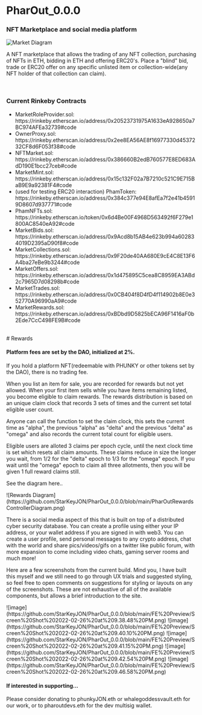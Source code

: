 # PharOut_0.0.0
<h3>
NFT Marketplace and social media platform
  </h3>

![Market Diagram](https://github.com/StarKeyJON/PharOut_0.0.0/blob/main/pharoutmarketdiagram.png)
<p>
A NFT marketplace that allows the trading of any NFT collection, purchasing of NFTs in ETH, bidding in ETH and offering ERC20's.
Place a "blind" bid, trade or ERC20 offer on any specific unlisted item or collection-wide(any NFT holder of that collection can claim).
  </p>
  <br/>
<h3>
  Current Rinkeby Contracts
  </h3>
<ul>
 <li> MarketRoleProvider.sol: https://rinkeby.etherscan.io/address/0x20523731975A1633eA928650a7BC974AFEa32739#code </li>
  <li> OwnerProxy.sol: https://rinkeby.etherscan.io/address/0x2ee8EA56AE8f16977330d4537232CF8d6F053f38#code </li>
  <li> NFTMarket.sol: https://rinkeby.etherscan.io/address/0x386660B2edB760577E8ED683AdD190E1bcc27ceb#code </li>
  <li> MarketMint.sol: https://rinkeby.etherscan.io/address/0x15c132F02a7B7210c521C9E715BaB9E9a92381F4#code </li>
  <li> (used for testing ERC20 interaction) PhamToken:  https://rinkeby.etherscan.io/address/0x384c377e94E8afEa7f2e41b45919D8607d937771#code </li>
  <li> PhamNFTs.sol: https://rinkeby.etherscan.io/token/0x6d4Be00F4968D563492f6F279e1800AC8540eA92#code </li>
  <li> MarketBids.sol: https://rinkeby.etherscan.io/address/0x9Acd8b15AB4e623b994a602834019D2395aD90f8#code </li>
  <li> MarketCollections.sol: https://rinkeby.etherscan.io/address/0x9F20de40AA680E9cE4C8E13F6A4ba27eBe9b3244#code </li>
  <li> MarketOffers.sol: https://rinkeby.etherscan.io/address/0x1d475895C5cea8C8959EA3ABd2c7965D7d08298b#code </li>
  <li> MarketTrades.sol: https://rinkeby.etherscan.io/address/0x0CB404f8D4fD4f114902b8E0e352770A96990aA9#code </li>
  <li> MarketRewards.sol: https://rinkeby.etherscan.io/address/0xBDbd9D5825bECA96F1416aF0b2Ede7CcC498FE9B#code </li>
  </ul>
</br>
# Rewards
<h4>
Platform fees are set by the DAO, initialized at 2%.
  </h4>
If you hold a platform NFT(redeemable with PHUNKY or other tokens set by the DAO), there is no trading fee.
<p>
When you list an item for sale, you are recorded for rewards but not yet allowed. When your first item sells while you have items remaining listed, you become eligible to claim rewards. The rewards distribution is based on an unique claim clock that records 3 sets of times and the current set total eligible user count.  </p>
<p>
Anyone can call the function to set the claim clock, this sets the current time as "alpha", the previous "alpha" as "delta" and the previous "delta" as "omega" and also records the current total count for eligible users.
  </p>
 <p>
 Eligible users are alloted 3 claims per epoch cycle, until the next clock time is set which resets all claim amounts.
  These claims reduce in size the longer you wait, from 1/2 for the "delta" epoch to 1/3 for the "omega" epoch. If you wait until the "omega" epoch to claim all three allotments, then you will be given 1 full reward claims still.
  </p>
  <p>See the diagram here..</p>
 ![Rewards Diagram](https://github.com/StarKeyJON/PharOut_0.0.0/blob/main/PharOutRewardsControllerDiagram.png)
 
 </br>
 
 <p>
  There is a social media aspect of this that is built on top of a distributed cyber security database. You can create a profile using either your IP address, or your wallet address if you are signed in with web3. You can create a user profile, send personal messages to any crypto address, chat with the world and share pics/videos/gifs on a twitter like public forum, with more expansion to come including video chats, gaming server rooms and much more!
  </p>
<p>
  Here are a few screenshots from the current build. Mind you, I have built this myself and we still need to go through UX trials and suggested styling, so feel free to open comments on suggestions for styling or layouts on any of the screenshots. These are not exhaustive of all of the available components, but allows a brief introduction to the site.
  </p>
![image](https://github.com/StarKeyJON/PharOut_0.0.0/blob/main/FE%20Preview/Screen%20Shot%202022-02-26%20at%209.38.48%20PM.png)
![image](https://github.com/StarKeyJON/PharOut_0.0.0/blob/main/FE%20Preview/Screen%20Shot%202022-02-26%20at%209.40.10%20PM.png)
![image](https://github.com/StarKeyJON/PharOut_0.0.0/blob/main/FE%20Preview/Screen%20Shot%202022-02-26%20at%209.41.15%20PM.png)
![image](https://github.com/StarKeyJON/PharOut_0.0.0/blob/main/FE%20Preview/Screen%20Shot%202022-02-26%20at%209.42.54%20PM.png)
![image](https://github.com/StarKeyJON/PharOut_0.0.0/blob/main/FE%20Preview/Screen%20Shot%202022-02-26%20at%209.46.58%20PM.png)
  <h4>If interested in supporting...</h4>
  <p>Please consider donating to phunkyJON.eth or whalegoddessvault.eth for our work, or to pharoutdevs.eth for the dev multisig wallet.</p>
